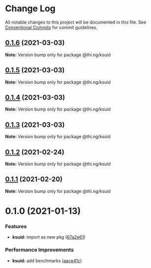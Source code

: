# Change Log

All notable changes to this project will be documented in this file.
See [Conventional Commits](https://conventionalcommits.org) for commit guidelines.

## [0.1.6](https://github.com/thi-ng/umbrella/compare/@thi.ng/ksuid@0.1.5...@thi.ng/ksuid@0.1.6) (2021-03-03)

**Note:** Version bump only for package @thi.ng/ksuid





## [0.1.5](https://github.com/thi-ng/umbrella/compare/@thi.ng/ksuid@0.1.4...@thi.ng/ksuid@0.1.5) (2021-03-03)

**Note:** Version bump only for package @thi.ng/ksuid





## [0.1.4](https://github.com/thi-ng/umbrella/compare/@thi.ng/ksuid@0.1.3...@thi.ng/ksuid@0.1.4) (2021-03-03)

**Note:** Version bump only for package @thi.ng/ksuid





## [0.1.3](https://github.com/thi-ng/umbrella/compare/@thi.ng/ksuid@0.1.2...@thi.ng/ksuid@0.1.3) (2021-03-03)

**Note:** Version bump only for package @thi.ng/ksuid





## [0.1.2](https://github.com/thi-ng/umbrella/compare/@thi.ng/ksuid@0.1.1...@thi.ng/ksuid@0.1.2) (2021-02-24)

**Note:** Version bump only for package @thi.ng/ksuid





## [0.1.1](https://github.com/thi-ng/umbrella/compare/@thi.ng/ksuid@0.1.0...@thi.ng/ksuid@0.1.1) (2021-02-20)

**Note:** Version bump only for package @thi.ng/ksuid





# 0.1.0 (2021-01-13)


### Features

* **ksuid:** import as new pkg ([67a2e61](https://github.com/thi-ng/umbrella/commit/67a2e611a52ecd8870b43848e95d457f63185428))


### Performance Improvements

* **ksuid:** add benchmarks ([aace41c](https://github.com/thi-ng/umbrella/commit/aace41ce8ec0864d38a27d9b0461b705e9e122dc))
